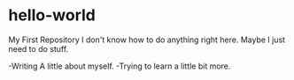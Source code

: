 # hello-world
My First Repository
I don't know how to do anything right here.
Maybe I just need to do stuff.

-Writing A little about myself.
-Trying to learn a little bit more.

